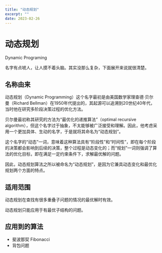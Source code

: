 ```yaml
---
title: "动态规划"
excerpt: ""
date: 2023-02-26
---
```


# 动态规划

Dynamic Programing

名字有点唬人，让人摸不着头脑。其实没那么复杂，下面展开来说就很清楚。

## 名称由来

动态规划（Dynamic Programming）这个名字最初是由美国数学家理查德·贝尔曼（Richard Bellman）在1950年代提出的，其起源可以追溯到20世纪40年代，当时他在研究多阶段决策过程的优化方法。

贝尔曼最初称其研究的方法为“最优化的递推算法”（optimal recursive algorithm），但这个名字过于抽象，不太能够被广泛接受和理解。因此，他考虑采用一个更加具体、生动的名字，于是就将其命名为“动态规划”。

这个名字的“动态”一词，意味着这种算法具有“阶段性”和“时间性”，即在每个阶段的决策都会影响到后续的决策，整个过程是动态变化的；而“规划”一词则强调了算法的优化目标，即在满足一定约束条件下，求解最优解的问题。

因此，动态规划算法之所以被命名为“动态规划”，是因为它兼具动态变化和最优化规划两个方面的特点。

## 适用范围

动态规划在查找有很多重叠子问题的情况的最优解时有效。

动态规划只能应用于有最优子结构的问题。

## 应用到的算法

- 斐波那契 Fibonacci
- 背包问题

